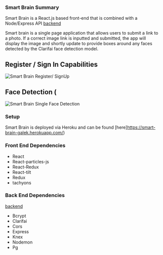 ### Smart Brain Summary

Smart Brain is a React.js based front-end that is combined with a Node/Express API [backend](https://github.com/TheGalekxy/SmartBrain)

Smart brain is a single page application that allows users to submit a link to a photo. If a correct image link is inputted and submitted, the app will display the image and shortly update to provide boxes around any faces detected by the Clarifai face detection model.

## Register / Sign In Capabilities

![Smart Brain Register/ SignUp](https://i.giphy.com/media/lopwo7fWpG2zJtLG4E/giphy.webp)

## Face Detection (

![Smart Brain Single Face Detection](https://media0.giphy.com/media/Vdn5cGIKRAh3v8VzLV/giphy.gif)


### Setup

Smart Brain is deployed via Heroku and can be found [here]https://smart-brain-galek.herokuapp.com/)

### Front End Dependencies

- React
- React-particles-js
- React-Redux
- React-tilt
- Redux
- tachyons

### Back End Dependencies

[backend](https://github.com/TheGalekxy/SmartBrain)

- Bcrypt
- Clarifai
- Cors
- Express
- Knex
- Nodemon
- Pg